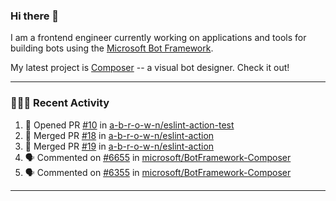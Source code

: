 ### Hi there 👋

I am a frontend engineer currently working on applications and tools for building bots using the [Microsoft Bot Framework](https://dev.botframework.com/).

My latest project is [Composer](https://github.com/microsoft/BotFramework-Composer) -- a visual bot designer. Check it out!

---

### 👨🏻‍💻 Recent Activity

<!--START_SECTION:activity-->
1. 💪 Opened PR [#10](https://github.com/a-b-r-o-w-n/eslint-action-test/pull/10) in [a-b-r-o-w-n/eslint-action-test](https://github.com/a-b-r-o-w-n/eslint-action-test)
2. 🎉 Merged PR [#18](https://github.com/a-b-r-o-w-n/eslint-action/pull/18) in [a-b-r-o-w-n/eslint-action](https://github.com/a-b-r-o-w-n/eslint-action)
3. 🎉 Merged PR [#19](https://github.com/a-b-r-o-w-n/eslint-action/pull/19) in [a-b-r-o-w-n/eslint-action](https://github.com/a-b-r-o-w-n/eslint-action)
4. 🗣 Commented on [#6655](https://github.com/microsoft/BotFramework-Composer/issues/6655) in [microsoft/BotFramework-Composer](https://github.com/microsoft/BotFramework-Composer)
5. 🗣 Commented on [#6355](https://github.com/microsoft/BotFramework-Composer/issues/6355) in [microsoft/BotFramework-Composer](https://github.com/microsoft/BotFramework-Composer)
<!--END_SECTION:activity-->

---

<!--
**a-b-r-o-w-n/a-b-r-o-w-n** is a ✨ _special_ ✨ repository because its `README.md` (this file) appears on your GitHub profile.

Here are some ideas to get you started:

- 🔭 I’m currently working on ...
- 🌱 I’m currently learning ...
- 👯 I’m looking to collaborate on ...
- 🤔 I’m looking for help with ...
- 💬 Ask me about ...
- 📫 How to reach me: ...
- 😄 Pronouns: ...
- ⚡ Fun fact: ...
-->
